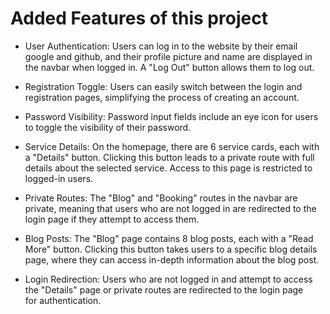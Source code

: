 # Added Features of this project

- User Authentication: Users can log in to the website by their email google and github, and their profile picture and name are displayed in the navbar when logged in. A "Log Out" button allows them to log out.

- Registration Toggle: Users can easily switch between the login and registration pages, simplifying the process of creating an account.

- Password Visibility: Password input fields include an eye icon for users to toggle the visibility of their password.

- Service Details: On the homepage, there are 6 service cards, each with a "Details" button. Clicking this button leads to a private route with full details about the selected service. Access to this page is restricted to logged-in users.

- Private Routes: The "Blog" and "Booking" routes in the navbar are private, meaning that users who are not logged in are redirected to the login page if they attempt to access them.

- Blog Posts: The "Blog" page contains 8 blog posts, each with a "Read More" button. Clicking this button takes users to a specific blog details page, where they can access in-depth information about the blog post.

- Login Redirection: Users who are not logged in and attempt to access the "Details" page or private routes are redirected to the login page for authentication.
